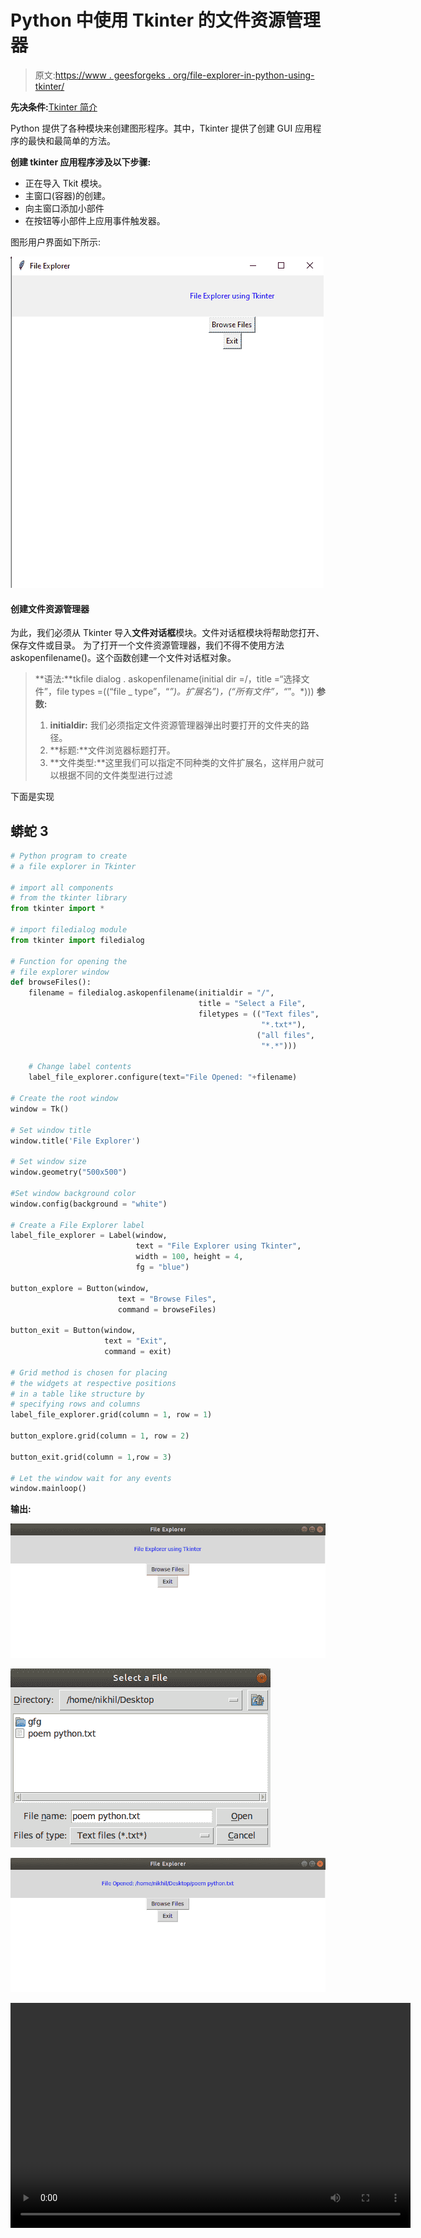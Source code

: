 # Python 中使用 Tkinter 的文件资源管理器

> 原文:[https://www . geesforgeks . org/file-explorer-in-python-using-tkinter/](https://www.geeksforgeeks.org/file-explorer-in-python-using-tkinter/)

**先决条件:**[Tkinter 简介](https://www.geeksforgeeks.org/python-gui-tkinter/)

Python 提供了各种模块来创建图形程序。其中，Tkinter 提供了创建 GUI 应用程序的最快和最简单的方法。

**创建 tkinter 应用程序涉及以下步骤:**

*   正在导入 Tkit 模块。
*   主窗口(容器)的创建。
*   向主窗口添加小部件
*   在按钮等小部件上应用事件触发器。

图形用户界面如下所示:

![](img/0d844d972912efcbc86ff2d6a6c2dc3d.png)

#### 创建文件资源管理器

为此，我们必须从 Tkinter 导入**文件对话框**模块。文件对话框模块将帮助您打开、保存文件或目录。
为了打开一个文件资源管理器，我们不得不使用方法 askopenfilename()。这个函数创建一个文件对话框对象。

> **语法:**tkfile dialog . askopenfilename(initial dir =/，title =“选择文件”，file types =((“file _ type”，“*”)。扩展名”)，(“所有文件”，“*”。*)))
> **参数:**
> 
> 1.  **initialdir:** 我们必须指定文件资源管理器弹出时要打开的文件夹的路径。
> 2.  **标题:**文件浏览器标题打开。
> 3.  **文件类型:**这里我们可以指定不同种类的文件扩展名，这样用户就可以根据不同的文件类型进行过滤

下面是实现

## 蟒蛇 3

```py
# Python program to create
# a file explorer in Tkinter

# import all components
# from the tkinter library
from tkinter import *

# import filedialog module
from tkinter import filedialog

# Function for opening the
# file explorer window
def browseFiles():
    filename = filedialog.askopenfilename(initialdir = "/",
                                          title = "Select a File",
                                          filetypes = (("Text files",
                                                        "*.txt*"),
                                                       ("all files",
                                                        "*.*")))

    # Change label contents
    label_file_explorer.configure(text="File Opened: "+filename)

# Create the root window
window = Tk()

# Set window title
window.title('File Explorer')

# Set window size
window.geometry("500x500")

#Set window background color
window.config(background = "white")

# Create a File Explorer label
label_file_explorer = Label(window,
                            text = "File Explorer using Tkinter",
                            width = 100, height = 4,
                            fg = "blue")

button_explore = Button(window,
                        text = "Browse Files",
                        command = browseFiles)

button_exit = Button(window,
                     text = "Exit",
                     command = exit)

# Grid method is chosen for placing
# the widgets at respective positions
# in a table like structure by
# specifying rows and columns
label_file_explorer.grid(column = 1, row = 1)

button_explore.grid(column = 1, row = 2)

button_exit.grid(column = 1,row = 3)

# Let the window wait for any events
window.mainloop()
```

**输出:**

![takinter-filedialog1](img/c5686b67304c6719d65dfc65fb72dde7.png)

![takinter-filedialog1](img/c9769caa35daf5292030c446f54ca756.png)

![takinter-filedialog1](img/5a32c4ea0467c7a87e6fa49d686c3652.png)

<video class="wp-video-shortcode" id="video-383713-1" width="640" height="360" preload="metadata" controls=""><source type="video/mp4" src="https://media.geeksforgeeks.org/wp-content/uploads/20210214173330/FreeOnlineScreenRecorderProject1.mp4?_=1">[https://media.geeksforgeeks.org/wp-content/uploads/20210214173330/FreeOnlineScreenRecorderProject1.mp4](https://media.geeksforgeeks.org/wp-content/uploads/20210214173330/FreeOnlineScreenRecorderProject1.mp4)</video>